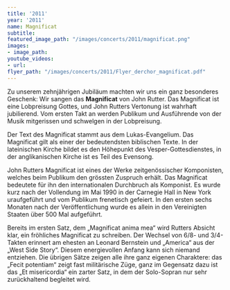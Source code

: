 ```yaml
---
title: '2011'
year: '2011'
name: Magnificat
subtitle: 
featured_image_path: "/images/concerts/2011/magnificat.png"
images:
- image_path: 
youtube_videos:
- url: 
flyer_path: "/images/concerts/2011/Flyer_derchor_magnificat.pdf"
---
```


Zu unserem zehnjährigen Jubiläum machten wir uns ein ganz besonderes Geschenk: Wir sangen das **Magnificat** von John Rutter. Das Magnificat ist eine Lobpreisung Gottes, und John Rutters Vertonung ist wahrhaft jubilierend. Vom ersten Takt an werden Publikum und Ausführende von der Musik mitgerissen und schwelgen in der Lobpreisung.

Der Text des Magnificat stammt aus dem Lukas-Evangelium. Das Magnificat gilt als einer der bedeutendsten biblischen Texte. In der lateinischen Kirche bildet es den Höhepunkt des Vesper-Gottesdienstes, in der anglikanischen Kirche ist es Teil des Evensong.

John Rutters Magnificat ist eines der Werke zeitgenössischer Komponisten, welches beim Publikum den grössten Zuspruch erhält. Das Magnificat bedeutete für ihn den internationalen Durchbruch als Komponist. Es wurde kurz nach der Vollendung im Mai 1990 in der Carnegie Hall in New York uraufgeführt und vom Publikum frenetisch gefeiert. In den ersten sechs Monaten nach der Veröffentlichung wurde es allein in den Vereinigten Staaten über 500 Mal aufgeführt.

Bereits im ersten Satz, dem „Magnificat anima mea“ wird Rutters Absicht klar, ein fröhliches Magnificat zu schreiben. Der Wechsel von 6/8- und 3/4-Takten erinnert am ehesten an Leonard Bernstein und „America“ aus der „West Side Story“. Diesem energievollen Anfang kann sich niemand entziehen. Die übrigen Sätze zeigen alle ihre ganz eigenen Charaktere: das „Fecit potentiam“ zeigt fast militärische Züge, ganz im Gegensatz dazu ist das „Et misericordia“ ein zarter Satz, in dem der Solo-Sopran nur sehr zurückhaltend begleitet wird.